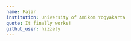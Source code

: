 ```yaml
---
name: Fajar
institution: University of Amikom Yogyakarta
quote: It finally works!
github_user: hizzely
---
```

